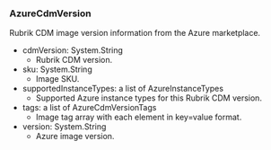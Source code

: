 ### AzureCdmVersion
Rubrik CDM image version information from the Azure marketplace.

- cdmVersion: System.String
  - Rubrik CDM version.
- sku: System.String
  - Image SKU.
- supportedInstanceTypes: a list of AzureInstanceTypes
  - Supported Azure instance types for this Rubrik CDM version.
- tags: a list of AzureCdmVersionTags
  - Image tag array with each element in key=value format.
- version: System.String
  - Azure image version.
